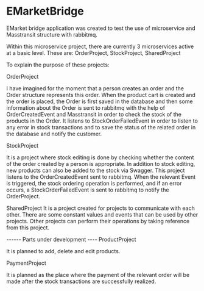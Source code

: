 # EMarketBridge


EMarket bridge application was created to test the use of microservice and Masstransit structure with rabbitmq.

Within this microservice project, there are currently 3 microservices active at a basic level.
These are:
OrderProject,
StockProject,
SharedProject

To explain the purpose of these projects:

OrderProject

I have imagined for the moment that a person creates an order and the Order structure represents this order. When the product cart is created and the order is placed, the Order is first saved in the database and then some information about the Order is sent to rabbitmq with the help of OrderCreatedEvent and Masstransit in order to check the stock of the products in the Order.
It listens to StockOrderFailedEvent in order to listen to any error in stock transactions and to save the status of the related order in the database and notify the customer.

StockProject

It is a project where stock editing is done by checking whether the content of the order created by a person is appropriate. In addition to stock editing, new products can also be added to the stock via Swagger. This project listens to the OrderCreatedEvent sent to rabbitmq. When the relevant Event is triggered, the stock ordering operation is performed, and if an error occurs, a StockOrderFailedEvent is sent to rabbitmq to notify the OrderProject.

SharedProject
It is a project created for projects to communicate with each other. There are some constant values and events that can be used by other projects. Other projects can perform their operations by taking reference from this project.

------ Parts under development ---- 
ProductProject

It is planned to add, delete and edit products.

PaymentProject

It is planned as the place where the payment of the relevant order will be made after the stock transactions are successfully realized.
